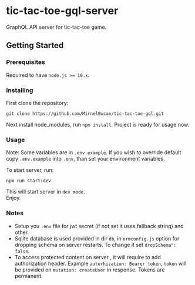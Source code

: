 # tic-tac-toe-gql-server

GraphQL API server for tic-tac-toe game.
## Getting Started

### Prerequisites

Required to have `node.js >= 10.x`. 

### Installing

First clone the repository:
```
git clone https://github.com/MirnelBucan/tic-tac-toe-gql.git
```
Next install node_modules, run `npm install`.
Project is ready for usage now.
### Usage
Note: Some variables are in `.env.example`. If you wish to override default copy `.env.example` into `.env`,
than set your environment variables.

To start server, run:
```
npm run start:dev
```
This will start server in `dev mode`.
<br>
Enjoy.
### Notes
- Setup you `.env` file for jwt secret (if not set it uses fallback string) and other.
- Sqlite database is used provided in dir `db`, in `ormconfig.js` option for dropping schema on server restarts.
To change it set `dropSchema": false`.
- To access protected content on server , it will require to add authorization header. Example `autorhization: Bearer token`,
`token` will be provided on `mutation: createUser` in response. Tokens are permanent.
